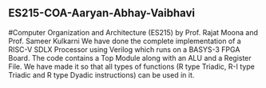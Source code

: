 ## ES215-COA-Aaryan-Abhay-Vaibhavi
#Computer Organization and Architecture (ES215) by Prof. Rajat Moona and Prof. Sameer Kulkarni
We have done the complete implementation of a RISC-V SDLX Processor using Verilog which runs on a BASYS-3 FPGA Board.
The code contains a Top Module along with an ALU and a Register File. We have made it so that all types of functions (R type Triadic, R-I type Triadic and R type Dyadic instructions) can be used in it.
